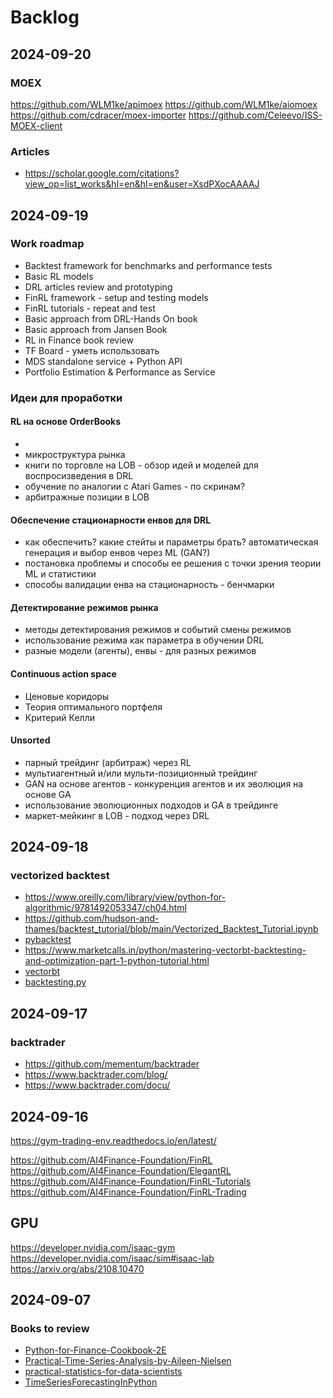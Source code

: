 # Backlog

## 2024-09-20

### MOEX

https://github.com/WLM1ke/apimoex
https://github.com/WLM1ke/aiomoex
https://github.com/cdracer/moex-importer
https://github.com/Celeevo/ISS-MOEX-client



### Articles
- https://scholar.google.com/citations?view_op=list_works&hl=en&hl=en&user=XsdPXocAAAAJ

## 2024-09-19

### Work roadmap

- Backtest framework for benchmarks and performance tests
- Basic RL models
- DRL articles review and prototyping
- FinRL framework - setup and testing models
- FinRL tutorials - repeat and test 
- Basic approach from DRL-Hands On book
- Basic approach from Jansen Book
- RL in Finance book review
- TF Board - уметь использовать
- MDS standalone service + Python API
- Portfolio Estimation & Performance as Service 

### Идеи для проработки

#### RL на основе OrderBooks
- 
- микроструктура рынка
- книги по торговле на LOB - обзор идей и моделей для воспросизведения в DRL
- обучение по аналогии с Atari Games - по скринам?
- арбитражные позиции в LOB

#### Обеспечение стационарности енвов для DRL

- как обеспечить? какие стейты и параметры брать? автоматическая генерация и выбор енвов через ML (GAN?)
- постановка проблемы и способы ее решения с точки зрения теории ML и статистики
- способы валидации енва на стационарность - бенчмарки

#### Детектирование режимов рынка

- методы детектирования режимов и событий смены режимов
- использование режима как параметра в обучении DRL
- разные модели (агенты), енвы - для разных режимов

#### Continuous action space

- Ценовые коридоры
- Теория оптимального портфеля
- Критерий Келли

#### Unsorted

- парный трейдинг (арбитраж) через RL
- мультиагентный и/или мульти-позиционный трейдинг
- GAN на основе агентов - конкуренция агентов и их эволюция на основе GA
- использование эволюционных подходов и GA в трейдинге
- маркет-мейкинг в LOB - подход через DRL


## 2024-09-18

### vectorized backtest
- https://www.oreilly.com/library/view/python-for-algorithmic/9781492053347/ch04.html
- https://github.com/hudson-and-thames/backtest_tutorial/blob/main/Vectorized_Backtest_Tutorial.ipynb
- [pybacktest](https://github.com/ematvey/pybacktest)
- https://www.marketcalls.in/python/mastering-vectorbt-backtesting-and-optimization-part-1-python-tutorial.html
- [vectorbt](https://vectorbt.dev/)
- [backtesting.py](https://github.com/kernc/backtesting.py)


## 2024-09-17

### backtrader

- https://github.com/mementum/backtrader
- https://www.backtrader.com/blog/
- https://www.backtrader.com/docu/


## 2024-09-16
https://gym-trading-env.readthedocs.io/en/latest/

https://github.com/AI4Finance-Foundation/FinRL
https://github.com/AI4Finance-Foundation/ElegantRL
https://github.com/AI4Finance-Foundation/FinRL-Tutorials
https://github.com/AI4Finance-Foundation/FinRL-Trading

## GPU
https://developer.nvidia.com/isaac-gym
https://developer.nvidia.com/isaac/sim#isaac-lab
https://arxiv.org/abs/2108.10470


## 2024-09-07

### Books to review

- [Python-for-Finance-Cookbook-2E](https://github.com/erykml/Python-for-Finance-Cookbook-2E)
- [Practical-Time-Series-Analysis-by-Aileen-Nielsen](https://github.com/vbukkala/Practical-Time-Series-Analysis-by-Aileen-Nielsen)
- [practical-statistics-for-data-scientists](https://github.com/gedeck/practical-statistics-for-data-scientists)
- [TimeSeriesForecastingInPython](https://github.com/marcopeix/TimeSeriesForecastingInPython)


